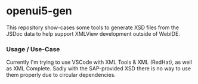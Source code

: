 # openui5-gen

This repository show-cases some tools to generate XSD files from the JSDoc data to help support XMLView development outside of WebIDE.

### Usage / Use-Case

Currently I'm trying to use VSCode with XML Tools & XML (RedHat), as well as XML Complete. Sadly with the SAP-provided XSD there is no way to use them properly due to circular dependencies.
